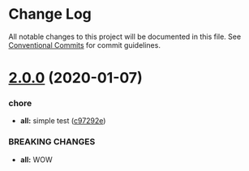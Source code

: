 # Change Log

All notable changes to this project will be documented in this file.
See [Conventional Commits](https://conventionalcommits.org) for commit guidelines.

# [2.0.0](https://github.com/Swingvy/ds-monorepo/compare/input@1.0.1...input@2.0.0) (2020-01-07)

### chore

-   **all:** simple test ([c97292e](https://github.com/Swingvy/ds-monorepo/commit/c97292e))

### BREAKING CHANGES

-   **all:** WOW
